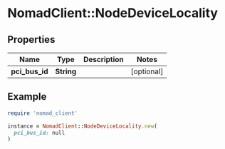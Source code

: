 # NomadClient::NodeDeviceLocality

## Properties

| Name | Type | Description | Notes |
| ---- | ---- | ----------- | ----- |
| **pci_bus_id** | **String** |  | [optional] |

## Example

```ruby
require 'nomad_client'

instance = NomadClient::NodeDeviceLocality.new(
  pci_bus_id: null
)
```

